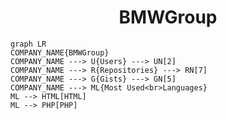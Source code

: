 <h1 align="center">BMWGroup</h1>

```mermaid
graph LR
COMPANY_NAME{BMWGroup}
COMPANY_NAME ---> U{Users} ---> UN[2]
COMPANY_NAME ---> R{Repositories} ---> RN[7]
COMPANY_NAME ---> G{Gists} ---> GN[5]
COMPANY_NAME ---> ML{Most Used<br>Languages}
ML --> HTML[HTML]
ML --> PHP[PHP]
```
